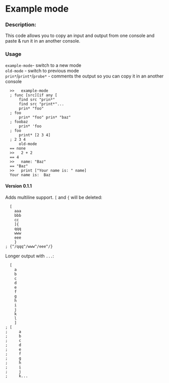 # Example mode

### Description:

This code allows you to copy an input and output from one console and paste & run it in an another console.

### Usage

`example-mode`- switch to a new mode  
`old-mode` - switch to previous mode  
`prin*`/`print*`/`probe*` - comments the output so you can copy it in an another console

```
  >>   example-mode
  ; func [src][if any [
      find src "prin*"
      find src "print*"...
      prin* "foo"
  ; foo
      prin* "foo" prin* "baz"
  ; foobaz
      prin* 'foo
  ; foo
      print* [2 3 4]
  ; 2 3 4
      old-mode
  == none
  >>   2 + 2
  == 4
  >>   name: "Baz"
  == "Baz"
  >>   print ["Your name is: " name]
  Your name is:  Baz
```
#### Version 0.1.1

Adds multiline support.
`[` and `{` will be deleted:
```
  [
    aaa
    bbb
    cc
    ]{
    qqq
    www
    eee
    }
; {^/qqq^/www^/eee^/}
```
Longer output with `...`:
```
  [
    a
    b
    c
    d
    e
    f
    g
    h
    i
    j
    k
    l
    ]
; [
;     a 
;     b 
;     c 
;     d 
;     e 
;     f 
;     g 
;     h 
;     i 
;     j 
;     k...
```